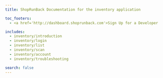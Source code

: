 ```yaml
---
title: ShopRunBack Documentation for the inventory application

toc_footers:
  - <a href='http://dashboard.shoprunback.com'>Sign Up for a Developer Key</a>

includes:
  - inventory/introduction
  - inventory/login
  - inventory/list
  - inventory/scan
  - inventory/account
  - inventory/troubleshooting

search: false
---
```



